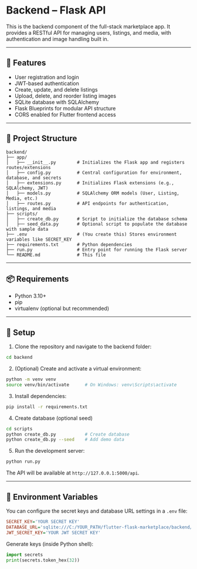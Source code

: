 # Backend – Flask API

This is the backend component of the full-stack marketplace app. It provides a RESTful API for managing users, listings, and media, with authentication and image handling built in.

---

## 🧩 Features

- User registration and login
- JWT-based authentication
- Create, update, and delete listings
- Upload, delete, and reorder listing images
- SQLite database with SQLAlchemy
- Flask Blueprints for modular API structure
- CORS enabled for Flutter frontend access

---

## 📁 Project Structure

```
backend/
├── app/
│   ├── __init__.py        # Initializes the Flask app and registers routes/extensions
│   ├── config.py          # Central configuration for environment, database, and secrets
│   ├── extensions.py      # Initializes Flask extensions (e.g., SQLAlchemy, JWT)
│   ├── models.py          # SQLAlchemy ORM models (User, Listing, Media, etc.)
│   ├── routes.py          # API endpoints for authentication, listings, and media
├── scripts/
│   ├── create_db.py       # Script to initialize the database schema
│   ├── seed_data.py       # Optional script to populate the database with sample data
├── .env                   # (You create this) Stores environment variables like SECRET_KEY
├── requirements.txt       # Python dependencies
├── run.py                 # Entry point for running the Flask server
└── README.md              # This file
```

---

## 📦 Requirements

- Python 3.10+
- pip
- virtualenv (optional but recommended)

---

## 🚀 Setup

1. Clone the repository and navigate to the backend folder:

```bash
cd backend
```

2. (Optional) Create and activate a virtual environment:

```bash
python -m venv venv
source venv/bin/activate      # On Windows: venv\Scripts\activate
```

3. Install dependencies:

```bash
pip install -r requirements.txt
```

4. Create database (optional seed)

```bash
cd scripts
python create_db.py           # Create database
python create_db.py --seed    # Add demo data
```

5. Run the development server:

```bash
python run.py
```

The API will be available at `http://127.0.0.1:5000/api`.

---

## 🌱 Environment Variables

You can configure the secret keys and database URL settings in a `.env` file:

```ini
SECRET_KEY='YOUR SECRET KEY'
DATABASE_URL='sqlite:///C:/YOUR_PATH/flutter-flask-marketplace/backend/app.db'
JWT_SECRET_KEY='YOUR JWT SECRET KEY'
```

Generate keys (inside Python shell):

```python
import secrets
print(secrets.token_hex(32))
```
